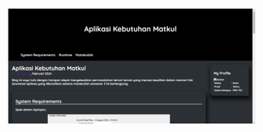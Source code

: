 <a href="https://github.com/asyrianirya/Submission-Dicoding-Beginner-PWD"><img src="https://github.com/asyrianirya/Submission-Dicoding-Beginner-PWD/blob/main/picture.png?raw=true"></a>
